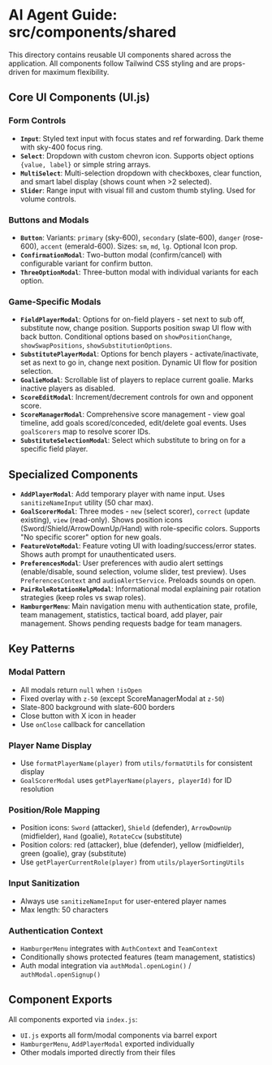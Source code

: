 # AI Agent Guide: src/components/shared

This directory contains reusable UI components shared across the application. All components follow Tailwind CSS styling and are props-driven for maximum flexibility.

## Core UI Components (UI.js)

### Form Controls
- **`Input`**: Styled text input with focus states and ref forwarding. Dark theme with sky-400 focus ring.
- **`Select`**: Dropdown with custom chevron icon. Supports object options `{value, label}` or simple string arrays.
- **`MultiSelect`**: Multi-selection dropdown with checkboxes, clear function, and smart label display (shows count when >2 selected).
- **`Slider`**: Range input with visual fill and custom thumb styling. Used for volume controls.

### Buttons and Modals
- **`Button`**: Variants: `primary` (sky-600), `secondary` (slate-600), `danger` (rose-600), `accent` (emerald-600). Sizes: `sm`, `md`, `lg`. Optional Icon prop.
- **`ConfirmationModal`**: Two-button modal (confirm/cancel) with configurable variant for confirm button.
- **`ThreeOptionModal`**: Three-button modal with individual variants for each option.

### Game-Specific Modals
- **`FieldPlayerModal`**: Options for on-field players - set next to sub off, substitute now, change position. Supports position swap UI flow with back button. Conditional options based on `showPositionChange`, `showSwapPositions`, `showSubstitutionOptions`.
- **`SubstitutePlayerModal`**: Options for bench players - activate/inactivate, set as next to go in, change next position. Dynamic UI flow for position selection.
- **`GoalieModal`**: Scrollable list of players to replace current goalie. Marks inactive players as disabled.
- **`ScoreEditModal`**: Increment/decrement controls for own and opponent score.
- **`ScoreManagerModal`**: Comprehensive score management - view goal timeline, add goals scored/conceded, edit/delete goal events. Uses `goalScorers` map to resolve scorer IDs.
- **`SubstituteSelectionModal`**: Select which substitute to bring on for a specific field player.

## Specialized Components

- **`AddPlayerModal`**: Add temporary player with name input. Uses `sanitizeNameInput` utility (50 char max).
- **`GoalScorerModal`**: Three modes - `new` (select scorer), `correct` (update existing), `view` (read-only). Shows position icons (Sword/Shield/ArrowDownUp/Hand) with role-specific colors. Supports "No specific scorer" option for new goals.
- **`FeatureVoteModal`**: Feature voting UI with loading/success/error states. Shows auth prompt for unauthenticated users.
- **`PreferencesModal`**: User preferences with audio alert settings (enable/disable, sound selection, volume slider, test preview). Uses `PreferencesContext` and `audioAlertService`. Preloads sounds on open.
- **`PairRoleRotationHelpModal`**: Informational modal explaining pair rotation strategies (keep roles vs swap roles).
- **`HamburgerMenu`**: Main navigation menu with authentication state, profile, team management, statistics, tactical board, add player, pair management. Shows pending requests badge for team managers.

## Key Patterns

### Modal Pattern
- All modals return `null` when `!isOpen`
- Fixed overlay with `z-50` (except ScoreManagerModal at `z-50`)
- Slate-800 background with slate-600 borders
- Close button with X icon in header
- Use `onClose` callback for cancellation

### Player Name Display
- Use `formatPlayerName(player)` from `utils/formatUtils` for consistent display
- `GoalScorerModal` uses `getPlayerName(players, playerId)` for ID resolution

### Position/Role Mapping
- Position icons: `Sword` (attacker), `Shield` (defender), `ArrowDownUp` (midfielder), `Hand` (goalie), `RotateCcw` (substitute)
- Position colors: red (attacker), blue (defender), yellow (midfielder), green (goalie), gray (substitute)
- Use `getPlayerCurrentRole(player)` from `utils/playerSortingUtils`

### Input Sanitization
- Always use `sanitizeNameInput` for user-entered player names
- Max length: 50 characters

### Authentication Context
- `HamburgerMenu` integrates with `AuthContext` and `TeamContext`
- Conditionally shows protected features (team management, statistics)
- Auth modal integration via `authModal.openLogin()` / `authModal.openSignup()`

## Component Exports
All components exported via `index.js`:
- `UI.js` exports all form/modal components via barrel export
- `HamburgerMenu`, `AddPlayerModal` exported individually
- Other modals imported directly from their files